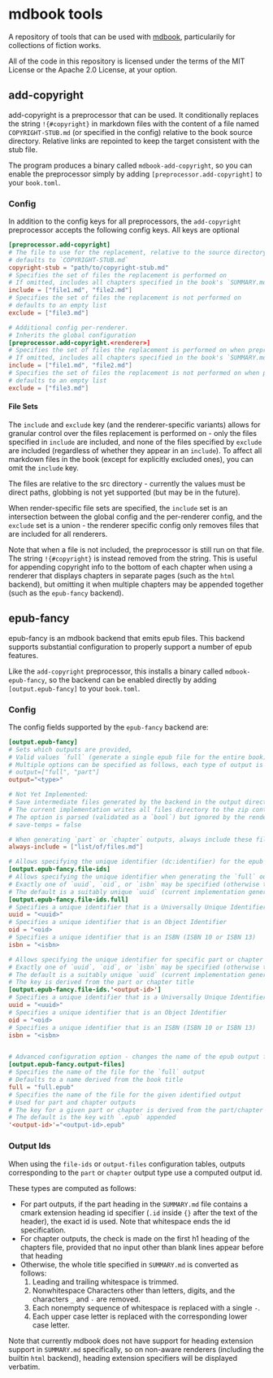 # mdbook tools

A repository of tools that can be used with [mdbook](https://rust-lang.github.io/mdBook/), particularily for collections of fiction works.

All of the code in this repository is licensed under the terms of the MIT License or the Apache 2.0 License, at your option.

## add-copyright

add-copyright is a preprocessor that can be used. It conditionally replaces the string `!{#copyright}` in markdown files with the content of a file named `COPYRIGHT-STUB.md` (or specified in the config) relative to the book source directory.
Relative links are repointed to keep the target consistent with the stub file.

The program produces a binary called `mdbook-add-copyright`, so you can enable the preprocessor simply by adding `[preprocessor.add-copyright]` to your `book.toml`.

### Config

In addition to the config keys for all preprocessors, the `add-copyright` preprocessor accepts the following config keys.
All keys are optional

```toml
[preprocessor.add-copyright]
# The file to use for the replacement, relative to the source directory of the book
# defaults to `COPYRIGHT-STUB.md`
copyright-stub = "path/to/copyright-stub.md"
# Specifies the set of files the replacement is performed on
# If omitted, includes all chapters specified in the book's `SUMMARY.md`
include = ["file1.md", "file2.md"]
# Specifies the set of files the replacement is not performed on
# defaults to an empty list
exclude = ["file3.md"]

# Additional config per-renderer.
# Inherits the global configuration
[preprocessor.add-copyright.<renderer>]
# Specifies the set of files the replacement is performed on when preprocessing the input for <renderer>
# If omitted, includes all chapters specified in the book's `SUMMARY.md`
include = ["file1.md", "file2.md"]
# Specifies the set of files the replacement is not performed on when preprocessing the input for <renderer>
# defaults to an empty list
exclude = ["file3.md"]
```

#### File Sets

The `include` and `exclude` key (and the renderer-specific variants) allows for granular control over the files replacement is performed on - only the files specified in `include` are included, and none of the files specified by `exclude` are included (regardless of whether they appear in an `include`). To affect all markdown files in the book (except for explicitly excluded ones), you can omit the `include` key. 

The files are relative to the src directory - currently the values must be direct paths, globbing is not yet supported (but may be in the future). 

When render-specific file sets are specified, the `include` set is an intersection between the global config and the per-renderer config, and the `exclude` set is a union - the renderer specific config only removes files that are included for all renderers.

Note that when a file is not included, the preprocessor is still run on that file. The string `!{#copyright}` is instead removed from the string. 
This is useful for appending copyright info to the bottom of each chapter when using a renderer that displays chapters in separate pages (such as the `html` backend), but omitting it when multiple chapters may be appended together (such as the `epub-fancy` backend).

## epub-fancy

epub-fancy is an mdbook backend that emits epub files. This backend supports substantial configuration to properly support a number of epub features.

Like the `add-copyright` preprocessor, this installs a binary called `mdbook-epub-fancy`, so the backend can be enabled directly by adding `[output.epub-fancy]` to your `book.toml`.

### Config

The config fields supported by the `epub-fancy` backend are:

```toml
[output.epub-fancy]
# Sets which outputs are provided,
# Valid values `full` (generate a single epub file for the entire book), `part` (generate an epub file for each Header separated part), or `chapter` (generate individual epub files for each chapter - NOT YET IMPLEMENTED)
# Multiple options can be specified as follows, each type of output is generated
# output=["full", "part"]
output="<type>"

# Not Yet Implemented:
# Save intermediate files generated by the backend in the output directory (under a directory named by the output file id when multiple types are specified or the type is not `full`)
# The current implementation writes all files directory to the zip container  and does not currently support generating the relevant temp files
# The option is parsed (validated as a `bool`) but ignored by the renderer. It may be implemented in the future. 
# save-temps = false

# When generating `part` or `chapter` outputs, always include these files in each output.
always-include = ["list/of/files.md"]

# Allows specifying the unique identifier (dc:identifier) for the epub package documents in each output file
[output.epub-fancy.file-ids]
# Allows specifying the unique identifier when generating the `full` output.
# Exactly one of `uuid`, `oid`, or `isbn` may be specified (otherwise the table must be omitted)
# The default is a suitably unique `uuid` (current implementation generates a v7 id based on the current time)
[output.epub-fancy.file-ids.full]
# Specifies a unique identifier that is a Universally Unique Identifier (https://datatracker.ietf.org/doc/html/rfc4122)
uuid = "<uuid>"
# Specifies a unique identifier that is an Object Identifier
oid = "<oid>
# Specifies a unique identifier that is an ISBN (ISBN 10 or ISBN 13)
isbn = "<isbn>

# Allows specifying the unique identifier for specific part or chapter outputs
# Exactly one of `uuid`, `oid`, or `isbn` may be specified (otherwise the table must be omitted)
# The default is a suitably unique `uuid` (current implementation generates a v7 id based on the current time)
# The key is derived from the part or chapter title
[output.epub-fancy.file-ids.'<output-id>']
# Specifies a unique identifier that is a Universally Unique Identifier (https://datatracker.ietf.org/doc/html/rfc4122)
uuid = "<uuid>"
# Specifies a unique identifier that is an Object Identifier
oid = "<oid>
# Specifies a unique identifier that is an ISBN (ISBN 10 or ISBN 13)
isbn = "<isbn>


# Advanced configuration option - changes the name of the epub output files
[output.epub-fancy.output-files]
# Specifies the name of the file for the `full` output
# Defaults to a name derived from the book title
full = "full.epub"
# Specifies the name of the file for the given identified output
# Used for part and chapter outputs
# The key for a given part or chapter is derived from the part/chapter title
# The default is the key with `.epub` appended
'<output-id>'="<output-id>.epub"
```

### Output Ids

When using the `file-ids` or `output-files` configuration tables, outputs corresponding to the `part` or `chapter` output type use a computed output id.

These types are computed as follows:
* For part outputs, if the part heading in the `SUMMARY.md` file contains a cmark extension heading id specifier (`.id` inside `{}` after the text of the header), the exact id is used. Note that whitespace ends the id specification.
* For chapter outputs, the check is made on the first h1 heading of the chapters file, provided that no input other than blank lines appear before that heading
* Otherwise, the whole title specified in `SUMMARY.md` is converted as follows:
  1. Leading and trailing whitespace is trimmed.
  2. Nonwhitespace Characters other than letters, digits, and the characters `_` and `-` are removed.
  3. Each nonempty sequence of whitespace is replaced with a single `-`.
  4. Each upper case letter is replaced with the corresponding lower case letter.


Note that currently mdbook does not have support for heading extension support in `SUMMARY.md` specifically, so on non-aware renderers (including the builtin `html` backend), heading extension specifiers will be displayed verbatim. 
